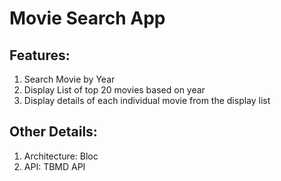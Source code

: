 # Movie Search App

## Features:
 1. Search Movie by Year
 2. Display List of top 20 movies based on year
 3. Display details of each individual movie from the display list

## Other Details:
 1. Architecture: Bloc
 2. API: TBMD API


